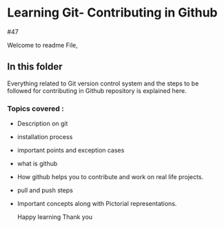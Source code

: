 # Learning Git- Contributing in Github
#47

Welcome to readme File,

## In this folder 

Everything related to Git version control system and the steps to be followed for contributing in Github repository is explained here.

### Topics covered :  


* Description on git
  
* installation process 
* important points and exception cases 
* what is github 
* How github helps you to contribute and work on real life projects.
* pull and push steps 
* Important concepts along with Pictorial representations.
  

  Happy learning
  Thank you

